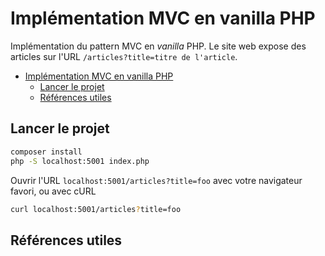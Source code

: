 # Implémentation MVC en vanilla PHP

Implémentation du pattern MVC en *vanilla* PHP. Le site web expose des articles sur l'URL `/articles?title=titre de l'article`.

- [Implémentation MVC en vanilla PHP](#implémentation-mvc-en-vanilla-php)
  - [Lancer le projet](#lancer-le-projet)
  - [Références utiles](#références-utiles)


## Lancer le projet 

~~~bash
composer install
php -S localhost:5001 index.php
~~~

Ouvrir l'URL `localhost:5001/articles?title=foo` avec votre navigateur favori, ou avec cURL

~~~bash
curl localhost:5001/articles?title=foo
~~~

## Références utiles
